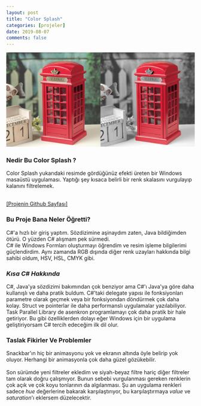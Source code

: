 ```yaml
---
layout: post
title: "Color Splash"
categories: [projeler]
date: 2019-08-07
comments: false
---
```


![ScreenShot](https://github.com/aeren108/color_splash/blob/master/pics/telefon_ornek.jpg?raw=true)

### **Nedir Bu Color Splash ?**
Color Splash yukarıdaki resimde gördüğünüz efekti üreten bir Windows masaüstü uygulaması. Yaptığı şey kısaca belirli bir renk skalasını vurgulayıp kalanını filtrelemek.<br><br>

[[Projenin Github Sayfası]](https://github.com/aeren108/color_splash)

### **Bu Proje Bana Neler Öğretti?**
C#'a hızlı bir giriş yaptım. Sözdizimine aşinaydım zaten, Java bildiğimden ötürü. O yüzden C# alışmam pek sürmedi.<br>
C# ile Windows Formları oluşturmayı öğrendim ve resim işleme bilgilerimi güçlendirdim. Aynı zamanda RGB dışında diğer renk uzayları hakkında bilgi sahibi oldum, HSV, HSL, CMYK gibi.

### *Kısa C# Hakkında*
C#, Java'ya sözdizimi bakımından çok benziyor ama C#'ı Java'ya göre daha kullanışlı ve daha pratik buldum. C#'taki delegate yapısı ile fonksiyonları parametre olarak geçmek veya bir fonksiyondan döndürmek çok daha kolay. Struct ve pointerlar ile daha performanslı uygulamalar yazılabiliyor. Task Parallel Library de asenkron programlamayı çok daha pratik bir hale getiriyor. Bu gibi özelliklerden dolayı eğer Windows için bir uygulama geliştiriyorsam C# tercih edeceğim ilk dil olur.

### **Taslak Fikirler Ve Problemler**
Snackbar'ın hiç bir animasyonu yok ve ekranın altında öyle belirip yok oluyor. Herhangi bir animasyonla çok daha güzel gözükebilir.<br><br>
Son sürümde yeni filtreler ekledim ve siyah-beyaz filtre hariç diğer filtreler tam olarak doğru çalışmıyor. Bunun sebebi vurgulanması gereken renklerin çok açık ve çok koyu tonlarının da algılanması. Şu an uygulama renkleri sadece <i>hue</i> değerlerine bakarak karşılaştırıyor, bu karşılaştırmaya <i>value </i> ve <i>saturation</i>'ı eklersem düzelecektir.